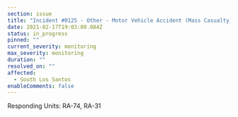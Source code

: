 ```yaml
---
section: issue
title: "Incident #0125 - Other - Motor Vehicle Accident (Mass Casualty)"
date: 2021-02-17T19:03:09.084Z
status: in_progress
pinned: ""
current_severity: monitoring
max_severity: monitoring
duration: ""
resolved_on: ""
affected:
  - South Los Santos
enableComments: false
---
```

Responding Units: RA-74, RA-31